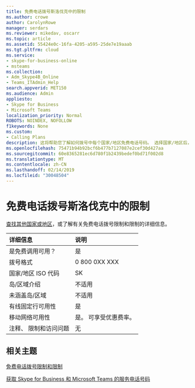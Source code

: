 ```yaml
---
title: 免费电话拨号斯洛伐克中的限制
ms.author: crowe
author: CarolynRowe
manager: serdars
ms.reviewer: mikedav, oscarr
ms.topic: article
ms.assetid: 55424e0c-16fa-4205-a595-25de7e19aaab
ms.tgt.pltfrm: cloud
ms.service:
- skype-for-business-online
- msteams
ms.collection:
- Adm_Skype4B_Online
- Teams_ITAdmin_Help
search.appverid: MET150
ms.audience: Admin
appliesto:
- Skype for Business
- Microsoft Teams
localization_priority: Normal
ROBOTS: NOINDEX, NOFOLLOW
f1keywords: None
ms.custom:
- Calling Plans
description: 这将帮助您了解如何拨号中每个国家/地区免费电话号码。 选择国家/地区后，它会将您导引到特定国家/地区的页面包含特定详细信息、 限制和免费电话服务可用性的限制的免费电话服务位于。 拨号格式将显示您拨免费电话号码每个国家/地区内所需的访问代码。
ms.openlocfilehash: 75471b94b92bcf6b477b7127087e2cef30d427aa
ms.sourcegitcommit: 60e8365281ec6d780f1b2439bedef0bd71f002d8
ms.translationtype: MT
ms.contentlocale: zh-CN
ms.lasthandoff: 02/14/2019
ms.locfileid: "30048504"
---
```

# <a name="toll-free-dialing-restrictions-in-slovakia"></a>免费电话拨号斯洛伐克中的限制

[查找其他国家或地区](../toll-free-dialing-limitations-and-restrictions.md)，或了解有关免费电话拨号限制和限制的详细信息。


|**详细信息**|**说明**|
|:-----|:-----|
|是免费调用可用？  <br/> |是  <br/> |
|拨号格式  <br/> | 0 800 0XX XXX <br/> |
|国家/地区 ISO 代码  <br/> |SK  <br/> |
|岛/区域介绍  <br/> |不适用  <br/> |
|未涵盖岛/区域  <br/> |不适用  <br/> |
|有线固定行可用性  <br/> |是  <br/> |
|移动网络可用性  <br/> |是。 可享受优惠费率。  <br/> |
|注释、 限制和访问问题  <br/> |无  <br/> |
   
## <a name="related-topics"></a>相关主题

[免费电话拨号限制和限制](../toll-free-dialing-limitations-and-restrictions.md)

[获取 Skype for Business 和 Microsoft Teams 的服务电话号码](/skypeforbusiness/what-is-phone-system-in-office-365/getting-service-phone-numbers)

  
 